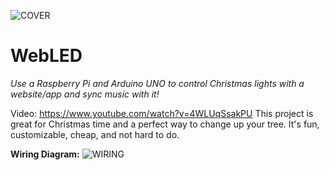 ![COVER](https://user-images.githubusercontent.com/72550915/160230634-3bb080e2-5e21-42dc-bf8e-9ee3c059b87f.png)
# WebLED
_Use a Raspberry Pi and Arduino UNO to control Christmas lights with a website/app and sync music with it!_

Video: https://www.youtube.com/watch?v=4WLUqSsakPU
This project is great for Christmas time and a perfect way to change up your tree. It's fun, customizable, cheap, and not hard to do.

**Wiring Diagram:**
![WIRING](https://user-images.githubusercontent.com/72550915/160230662-d4778bde-0ba9-4036-ad15-ae550828e2eb.png)
